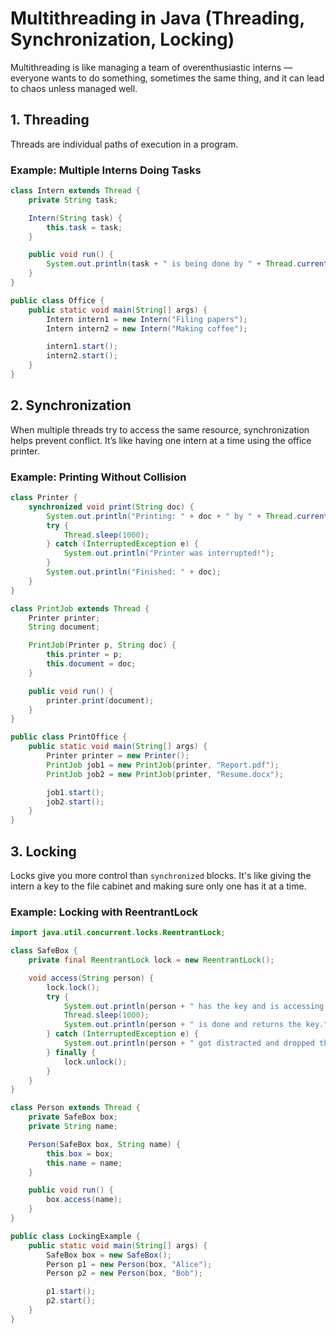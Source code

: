 
# Multithreading in Java (Threading, Synchronization, Locking)

Multithreading is like managing a team of overenthusiastic interns — everyone wants to do something, sometimes the same thing, and it can lead to chaos unless managed well.

## 1. Threading

Threads are individual paths of execution in a program.

### Example: Multiple Interns Doing Tasks
```java
class Intern extends Thread {
    private String task;

    Intern(String task) {
        this.task = task;
    }

    public void run() {
        System.out.println(task + " is being done by " + Thread.currentThread().getName());
    }
}

public class Office {
    public static void main(String[] args) {
        Intern intern1 = new Intern("Filing papers");
        Intern intern2 = new Intern("Making coffee");

        intern1.start();
        intern2.start();
    }
}
```


## 2. Synchronization

When multiple threads try to access the same resource, synchronization helps prevent conflict. It’s like having one intern at a time using the office printer.

### Example: Printing Without Collision
```java
class Printer {
    synchronized void print(String doc) {
        System.out.println("Printing: " + doc + " by " + Thread.currentThread().getName());
        try {
            Thread.sleep(1000);
        } catch (InterruptedException e) {
            System.out.println("Printer was interrupted!");
        }
        System.out.println("Finished: " + doc);
    }
}

class PrintJob extends Thread {
    Printer printer;
    String document;

    PrintJob(Printer p, String doc) {
        this.printer = p;
        this.document = doc;
    }

    public void run() {
        printer.print(document);
    }
}

public class PrintOffice {
    public static void main(String[] args) {
        Printer printer = new Printer();
        PrintJob job1 = new PrintJob(printer, "Report.pdf");
        PrintJob job2 = new PrintJob(printer, "Resume.docx");

        job1.start();
        job2.start();
    }
}
```


## 3. Locking

Locks give you more control than `synchronized` blocks. It's like giving the intern a key to the file cabinet and making sure only one has it at a time.

### Example: Locking with ReentrantLock
```java
import java.util.concurrent.locks.ReentrantLock;

class SafeBox {
    private final ReentrantLock lock = new ReentrantLock();

    void access(String person) {
        lock.lock();
        try {
            System.out.println(person + " has the key and is accessing the box.");
            Thread.sleep(1000);
            System.out.println(person + " is done and returns the key.");
        } catch (InterruptedException e) {
            System.out.println(person + " got distracted and dropped the key.");
        } finally {
            lock.unlock();
        }
    }
}

class Person extends Thread {
    private SafeBox box;
    private String name;

    Person(SafeBox box, String name) {
        this.box = box;
        this.name = name;
    }

    public void run() {
        box.access(name);
    }
}

public class LockingExample {
    public static void main(String[] args) {
        SafeBox box = new SafeBox();
        Person p1 = new Person(box, "Alice");
        Person p2 = new Person(box, "Bob");

        p1.start();
        p2.start();
    }
}
```
